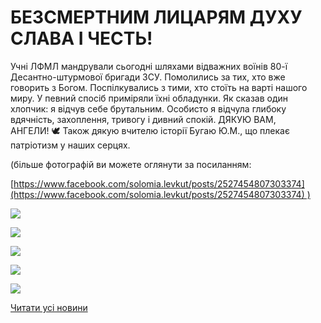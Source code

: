 # БЕЗСМЕРТНИМ ЛИЦАРЯМ ДУХУ СЛАВА І ЧЕСТЬ!

Учні ЛФМЛ мандрували сьогодні шляхами відважних воїнів 80-ї Десантно-штурмової бригади ЗСУ.
Помолились за тих, хто вже говорить з Богом.
Поспілкувались з тими, хто стоїть на варті нашого миру.
У певний спосіб приміряли їхні обладунки.
Як сказав один хлопчик: я відчув себе брутальним.
Особисто я відчула глибоку вдячність, захоплення, тривогу і дивний спокій.
ДЯКУЮ ВАМ, АНГЕЛИ! 🕊️
Також дякую вчителю історії Бугаю Ю.М., що плекає патріотизм у наших серцях.

(більше фотографій ви можете оглянути за посиланням:

[https://www.facebook.com/solomia.levkut/posts/2527454807303374](https://www.facebook.com/solomia.levkut/posts/2527454807303374) )


![](/images/blog/безсмертним-лицарям-духу-слава-і-честь/v0.jpg)



![](/images/blog/безсмертним-лицарям-духу-слава-і-честь/v2.jpg)



![](/images/blog/безсмертним-лицарям-духу-слава-і-честь/v4.jpg)



![](/images/blog/безсмертним-лицарям-духу-слава-і-честь/v3.jpg)



![](/images/blog/безсмертним-лицарям-духу-слава-і-честь/v1.jpg)


[Читати усі новини](/news)

